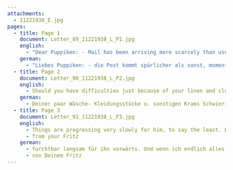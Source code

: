 ```yaml
---
attachments:
  - 11221938_E.jpg
pages:
  - title: Page 1
    document: Letter_89_11221938_L_P1.jpg
    english:
      - "Dear Puppiken: - Mail has been arriving more scarcely than usual. The last I had from you was a postcard dated November 7. You wrote that you had to run around so much that you did not have time to write a letter. I hope that there is no other reason, and that’s why I will not complain. I hope you are doing well--At least under the circumstances. What have you heard from [your] parents and siblings? Or are they even back yet? On the one hand I very much hope so for you. On the other hand, I don’t know. You read so much in the papers here and cannot even get a clear picture of what is going on. Should you be unable to see them before your departure, you will have to accept that. At least, your parents and we all are young, and one day, we will all see each other again. Whatever you do, don’t do anything stupid! Day and night, I think about whether you will actually receive your visa now and you will not face more obstacles. Things have changed so fundamentally in the last few weeks that you don’t know what is going on."
    german:
      - "Liebes Puppiken: - die Post kommt spärlicher als sonst, momentan. Das letzte was ich von dir hatte, war eine Postkarte vom 7. 11. du schriebst, du habest so viele Laufereien, dass du nicht zu einem Briefe kommen könntest. Ich hoffe, dass kein anderer Grund vorliegt u. will mich dann auch nicht beklagen. Hoffentlich geht es Dir gut – wenigstens den Umständen nach. Was hörst Du von den Eltern und Geschwistern? Oder sind sie gar zurück? Einerseits wünsche ich es sehr für dich. Andrerseits weiss ich nicht. Man liest hier soviel in den Zeitungen + kann sich garkein richtiges Bild von den Dingen machen. Solltest Du die Deinen vor Deiner Abreise nicht mehr sehen können, so muss das auch ertragen werden. Schliesslich sind Deine Eltern u. wir alle jung, u. eines Tages werden wir uns alle wieder sehen. Mach bloss keine Dummheiten! Ich denke Tag u. Nacht darüber, ob Du nun auch wirklich Dein Visum bekommst u. Dir nichts dazwischenkommt. Die Dinge haben sich seit ein paar Wochen so grundlegend geändert, dass man nicht weiss, woran man ist. Solltest Du, im Besitz eines Visums, etwa wegen"
  - title: Page 2
    document: Letter_90_11221938_L_P2.jpg
    english:
      - Should you have difficulties just because of your linen and clothing and other things, you should just abandon those items rather than putting off your departure for even one more day. We will just have to see how we get by. So many people have to do this, and we will be able to as well.  On the other hand, I cannot imagine that the government would cause you any trouble because of your few possessions, especially today after the situation for Jews has become so critical. A man I know recently went to Leipzig. But I did not hear this until it was too late for me to get ahold of him even though I tried. On the other hand, I would only have been able to send my love, because I have nothing else to tell you from this distance that I could not also put in writing. Once you are here, I will have lots to tell you (and will you have lots to tell me as well?).  I am so looking forward to this! Do you look tired because of all the excitement and stress recently? Needless to say, you will not need to work right away after arriving here. You will have at least two months of vacation! Have you heard from the Schiffs? I wrote Walter at the same time. It does not look good for him. 
    german:
      - Deiner paar Wäsche- Kleidungsstücke u. sonstigen Krams Schwierigkeiten haben, so lasse lieber alles im Stich, ehe Du die Abreise auch nur einen Tag verzögerst. Wir müssen dann eben sehen, wie wir so fertig werden. So viele Leute müssen es, u. wir werden es auch können. Andererseits kann ich es mir nicht vorstellen, dass die Behörden, auch heute, nachdem sich die Lage der Juden so verschärft hat, dir wegen deiner paar Brocken Beanstandungen machen. Dieser Tage fuhr ein Herr nach Leipzig, was ich so spät erfuhr, dass ich ihn trotz aller Mühe nicht mehr erreichen konnte. Ich hätte dir indessen doch nichts als Grüße ausrichten lassen können, denn sonst habe ich dir auf die große Entfernung nichts mitzuteilen, was sich nicht auch schriftlich könnte. Aber wenn Du hier bist, habe ich dir viel, viel zu sagen (Du mir auch?) Wie ich mich darauf freue! Siehst du sehr schlecht aus durch die vielen Aufregungen u. Strapazen der letzten Zeit? Du brauchst natürlich nicht gleich zu arbeiten, wenn du ankommst. Mindestens zwei Monate bekommst Du Ferien! Hörst Du etwas von Schiffs? Ich habe Walter mit gleicher Post geschrieben. Es sieht mies für ihn aus. Wenigstens gehen die Dinge
  - title: Page 3
    document: Letter_91_11221938_L_P3.jpg
    english:
      - Things are progressing very slowly for him, to say the least. Even once I have everything together for him, it won’t really help. I don’t want to diminish their little bit of courage that remains for them. They will need it so badly. Alice wrote to me in such despair. I am doing what I can. Can you tell me who is now the owner of the Urisches Warenhaus? Is Miss J. still there? There must’ve been coffee and cake at the anniversary celebration. Give my regards to Miss Kerk. and tell her I will have a meeting regarding her case next week. I will let her know about the results. When will you be going to Nieheim? You will have to tell me in detail what it looks like over there. Be sure to get as much information as possible from Grete! Well, my dear, I will close for today. I hope to be able to hold you in my arms again soon. Much love and kisses
      - from your Fritz
    german:
      - furchtbar langsam für ihn vorwärts. Und wenn ich endlich alles zusammen habe, wird es ihm nichts nützen. Sage ihm dies alles nicht. Ich möchte das bisschen Mut, das ihnen geblieben sein wird, nicht noch verkleinern. Sie brauchen es zu notwendig. Alice hat mir ganz verzweifelt geschrieben. Ich tue, was ich kann. Wer ist denn jetzt im Besitz des Urischen Warenhauses? Ist Frl. J. noch dort? Beim Jubiläum hat‘s wohl Kaffee u. Kuchen gegeben? Grüsse Fl. Kersk. u. sage ihr, dass ich in der nächsten Woche ihretwegen eine Besprechung habe. Über das Ergebnis werde ich alsdann berichten. Wann fährst du nach Nieheim? Wie es dort aussieht, wirst Du mir haarklein erzählen müssen. Informiere Dich gut bei Grete! So, mein Liebes, nun will ich schliessen für heute. Hoffentlich kann ich Dich auch bald schließen – nämlich in meine Arme. Sei 1000 x herzlich gegrüsst u. geküsst
      - von Deinem Fritz
---
```

  